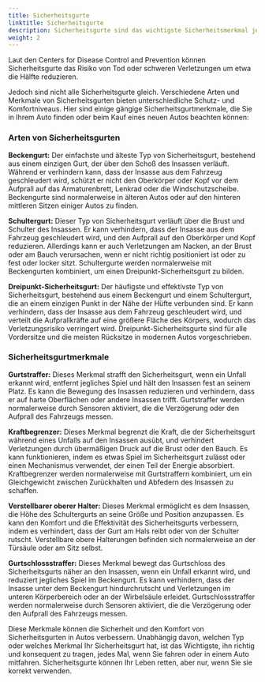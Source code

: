```yaml
---
title: Sicherheitsgurte
linktitle: Sicherheitsgurte
description: Sicherheitsgurte sind das wichtigste Sicherheitsmerkmal jedes Fahrzeugs. Sie sind dazu ausgelegt, den Fahrer und die Passagiere eines Fahrzeugs vor schädlichen Bewegungen zu schützen, die durch eine Kollision oder ein plötzliches Anhalten entstehen können.
weight: 2
---
```

<!-- markdownlint-disable MD033 -->

Laut den Centers for Disease Control and Prevention können Sicherheitsgurte das Risiko von Tod oder schweren Verletzungen um etwa die Hälfte reduzieren.

Jedoch sind nicht alle Sicherheitsgurte gleich. Verschiedene Arten und Merkmale von Sicherheitsgurten bieten unterschiedliche Schutz- und Komfortniveaus. Hier sind einige gängige Sicherheitsgurtmerkmale, die Sie in Ihrem Auto finden oder beim Kauf eines neuen Autos beachten können:

### Arten von Sicherheitsgurten

**Beckengurt:** Der einfachste und älteste Typ von Sicherheitsgurt, bestehend aus einem einzigen Gurt, der über den Schoß des Insassen verläuft. Während er verhindern kann, dass der Insasse aus dem Fahrzeug geschleudert wird, schützt er nicht den Oberkörper oder Kopf vor dem Aufprall auf das Armaturenbrett, Lenkrad oder die Windschutzscheibe. Beckengurte sind normalerweise in älteren Autos oder auf den hinteren mittleren Sitzen einiger Autos zu finden.

**Schultergurt:** Dieser Typ von Sicherheitsgurt verläuft über die Brust und Schulter des Insassen. Er kann verhindern, dass der Insasse aus dem Fahrzeug geschleudert wird, und den Aufprall auf den Oberkörper und Kopf reduzieren. Allerdings kann er auch Verletzungen am Nacken, an der Brust oder am Bauch verursachen, wenn er nicht richtig positioniert ist oder zu fest oder locker sitzt. Schultergurte werden normalerweise mit Beckengurten kombiniert, um einen Dreipunkt-Sicherheitsgurt zu bilden.

**Dreipunkt-Sicherheitsgurt:** Der häufigste und effektivste Typ von Sicherheitsgurt, bestehend aus einem Beckengurt und einem Schultergurt, die an einem einzigen Punkt in der Nähe der Hüfte verbunden sind. Er kann verhindern, dass der Insasse aus dem Fahrzeug geschleudert wird, und verteilt die Aufprallkräfte auf eine größere Fläche des Körpers, wodurch das Verletzungsrisiko verringert wird. Dreipunkt-Sicherheitsgurte sind für alle Vordersitze und die meisten Rücksitze in modernen Autos vorgeschrieben.

### Sicherheitsgurtmerkmale

**Gurtstraffer:** Dieses Merkmal strafft den Sicherheitsgurt, wenn ein Unfall erkannt wird, entfernt jegliches Spiel und hält den Insassen fest an seinem Platz. Es kann die Bewegung des Insassen reduzieren und verhindern, dass er auf harte Oberflächen oder andere Insassen trifft. Gurtstraffer werden normalerweise durch Sensoren aktiviert, die die Verzögerung oder den Aufprall des Fahrzeugs messen.

**Kraftbegrenzer:** Dieses Merkmal begrenzt die Kraft, die der Sicherheitsgurt während eines Unfalls auf den Insassen ausübt, und verhindert Verletzungen durch übermäßigen Druck auf die Brust oder den Bauch. Es kann funktionieren, indem es etwas Spiel im Sicherheitsgurt zulässt oder einen Mechanismus verwendet, der einen Teil der Energie absorbiert. Kraftbegrenzer werden normalerweise mit Gurtstraffern kombiniert, um ein Gleichgewicht zwischen Zurückhalten und Abfedern des Insassen zu schaffen.

**Verstellbarer oberer Halter:** Dieses Merkmal ermöglicht es dem Insassen, die Höhe des Schultergurts an seine Größe und Position anzupassen. Es kann den Komfort und die Effektivität des Sicherheitsgurts verbessern, indem es verhindert, dass der Gurt am Hals reibt oder von der Schulter rutscht. Verstellbare obere Halterungen befinden sich normalerweise an der Türsäule oder am Sitz selbst.

**Gurtschlossstraffer:** Dieses Merkmal bewegt das Gurtschloss des Sicherheitsgurts näher an den Insassen, wenn ein Unfall erkannt wird, und reduziert jegliches Spiel im Beckengurt. Es kann verhindern, dass der Insasse unter dem Beckengurt hindurchrutscht und Verletzungen im unteren Körperbereich oder an der Wirbelsäule erleidet. Gurtschlossstraffer werden normalerweise durch Sensoren aktiviert, die die Verzögerung oder den Aufprall des Fahrzeugs messen.

Diese Merkmale können die Sicherheit und den Komfort von Sicherheitsgurten in Autos verbessern. Unabhängig davon, welchen Typ oder welches Merkmal Ihr Sicherheitsgurt hat, ist das Wichtigste, ihn richtig und konsequent zu tragen, jedes Mal, wenn Sie fahren oder in einem Auto mitfahren. Sicherheitsgurte können Ihr Leben retten, aber nur, wenn Sie sie korrekt verwenden.
